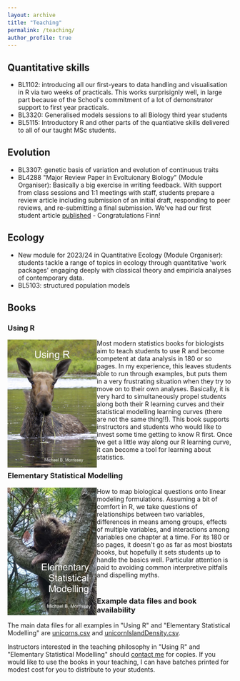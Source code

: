 ```yaml
---
layout: archive
title: "Teaching"
permalink: /teaching/
author_profile: true
---
```


## Quantitative skills

- BL1102: introducing all our first-years to data handling and visualisation in R via two weeks of practicals.  This works surprisignly well, in large part because of the School's commitment of a lot of demonstrator support to first year practicals.
- BL3320: Generalised models sessions to all Biology third year students
- BL5115: Introductory R and other parts of the quantiative skills delivered to all of our taught MSc students.


## Evolution

- BL3307: genetic basis of variation and evolution of continuous traits
- BL4288 "Major Review Paper in Evoltuionary Biology" (Module Organiser): Basically a big exercise in writing feedback.  With support from class sessions and 1:1 meetings with staff, students prepare a review article including submission of an initial draft, responding to peer reviews, and re-submitting a final submission.  We've had our first student article [published](https://onlinelibrary.wiley.com/doi/full/10.1111/jeb.14112) - Congratulations Finn!


## Ecology

- New module for 2023/24 in Quantitative Ecology (Module Organiser): students tackle a range of topics in ecology through quantitative 'work packages' engaging deeply with classical theory and empiricla analyses of contemporary data.
- BL5103: structured population models

## Books

### Using R
<img src="/images/Using_R_cover_small_file.jpg" align="left" width="200px"/>
Most modern statistics books for biologists aim to teach students to use R and become competent at data analysis in 180 or so pages.  In my experience, this leaves students able to run through examples, but puts them in a very frustrating situation when they try to move on to their own analyses.  Basically, it is very hard to simultaneously propel students along both their R learning curves and their statistical modelling learning curves (there are not the same thing!!).  This book supports instructors and students who would like to invest some time getting to know R first.  Once we get a little way along our R learning curve, it can become a tool for learning about statistics.
<p></p>

### Elementary Statistical Modelling

<img src="/images/ESM_cover_small_file.jpg" align="left" width="200px"/>
How to map biological questions onto linear modeling formulations.  Assuming a bit of comfort in R, we take questions of relationships between two variables, differences in means among groups, effects of multiple variables, and interactions among variables one chapter at a time.  For its 180 or so pages, it doesn't go as far as most biostats books, but hopefully it sets students up to handle the basics well.  Particular attention is paid to avoiding common interpretive pitfalls and dispelling myths.
<br/><br/>

### Example data files and book availability

The main data files for all examples in "Using R" and "Elementary Statistical Modelling" are [unicorns.csv](/files/unicorns.csv) and [unicornIslandDensity.csv](/files/unicornIslandDensity.csv).

Instructors interested in the teaching philosophy in "Using R" and "Elementary Statistical Modelling" should [contact me](https://mbmorrissey.github.io/contact/) for copies.  If you would like to use the books in your teaching, I can have batches printed for modest cost for you to distribute to your students.
